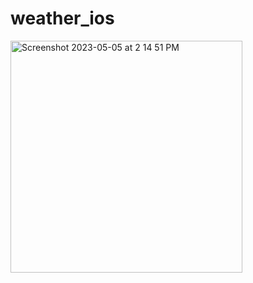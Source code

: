 # weather_ios

<img width="371" alt="Screenshot 2023-05-05 at 2 14 51 PM" src="https://user-images.githubusercontent.com/97095835/236414399-6937f837-ad89-40cc-93c3-91c9636f67db.png">
